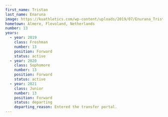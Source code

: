 ```yaml
---
first_name: Tristan
last_name: Enaruna
image: https://kuathletics.com/wp-content/uploads/2019/07/Enurana_Tristen_06132019.jpg
hometown: Almere, Flevoland, Netherlands
number: 13
years:
  - year: 2019
    class: Freshman
    number: 13
    position: Forward
    status: active
  - year: 2020
    class: Sophomore
    number: 13
    position: Forward
    status: active
  - year: 2021
    class: Junior
    number: 13
    position: Forward
    status: departing
    departing_reason: Entered the transfer portal.
---
```

